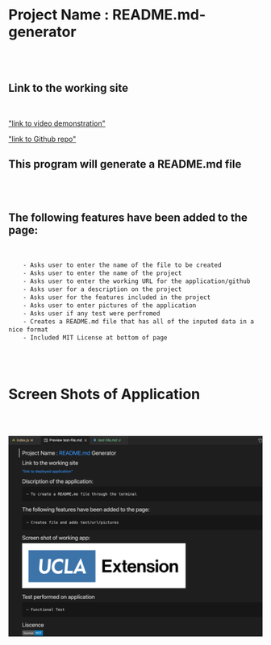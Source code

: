 # Project Name : README.md-generator 
<br/>
<br/>

## Link to the working site
<br/>

 ["link to video demonstration"](https://drive.google.com/file/d/1D0lOqiXflUKVzfMiFTuMDtd0mfaKiM9l/view?usp=sharing)

 ["link to Github repo"](https://github.com/Kasdjono/README-generator)
<br/>

## This program will generate a README.md file
<br/>
<br/>

## The following features have been added to the page:
<br/>

        - Asks user to enter the name of the file to be created
        - Asks user to enter the name of the project
        - Asks user to enter the working URL for the application/github
        - Asks user for a description on the project
        - Asks user for the features included in the project
        - Asks user to enter pictures of the application
        - Asks user if any test were perfromed
        - Creates a README.md file that has all of the inputed data in a nice format
        - Included MIT License at bottom of page

<br/>
<br/>

# Screen Shots of Application
<br/>
<br/>

!["screen shot 2 of website after adjustments"](./assets/images/image-3.png)

<br/>



